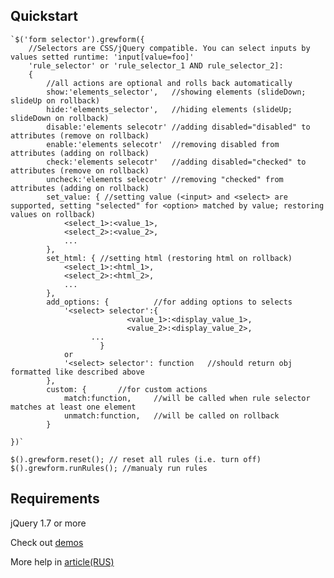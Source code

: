 Quickstart
----------
	`$('form selector').grewform({
		//Selectors are CSS/jQuery compatible. You can select inputs by values setted runtime: 'input[value=foo]'
		'rule_selector' or 'rule_selector_1 AND rule_selector_2]:
		{		
			//all actions are optional and rolls back automatically
			show:'elements_selector',	//showing elements (slideDown; slideUp on rollback)
			hide:'elements_selector',	//hiding elements (slideUp; slideDown on rollback)
			disable:'elements selecotr'	//adding disabled="disabled" to attributes (remove on rollback)
			enable:'elements selecotr'	//removing disabled from attributes (adding on rollback)
			check:'elements selecotr'	//adding disabled="checked" to attributes (remove on rollback)
			uncheck:'elements selecotr'	//removing "checked" from attributes (adding on rollback)
			set_value: { //setting value (<input> and <select> are supported, setting "selected" for <option> matched by value; restoring values on rollback)
                <select_1>:<value_1>,
                <select_2>:<value_2>,
                ...
            },
            set_html: { //setting html (restoring html on rollback)
                <select_1>:<html_1>,
                <select_2>:<html_2>,
                ...
            },
			add_options: { 			//for adding options to selects
				'<select> selector':{
		                      <value_1>:<display_value_1>,
		                      <value_2>:<display_value_2>,
				      ...
		              	}
				or
				'<select> selector': function	//should return obj formatted like described above
			},
			custom: {		//for custom actions
				match:function,		//will be called when rule selector matches at least one element
				unmatch:function,	//will be called on rollback
			}

	})`

	$().grewform.reset(); // reset all rules (i.e. turn off)
	$().grewform.runRules(); //manualy run rules

## Requirements
 jQuery 1.7 or more

Check out [demos](http://h1d.github.com/jquery-grewform/)

More help in [article(RUS)](http://habrahabr.ru/blogs/jquery/123940/)
